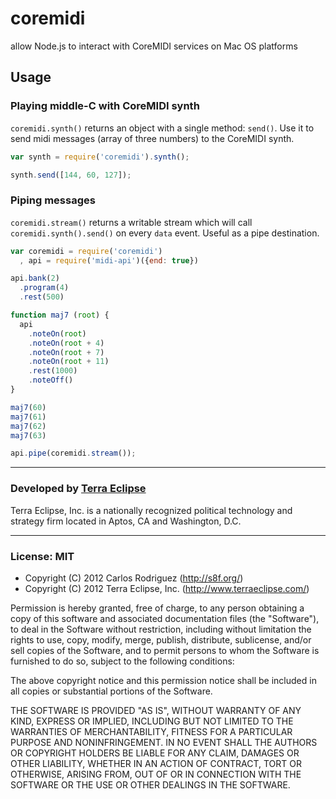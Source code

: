 coremidi
========

allow Node.js to interact with CoreMIDI services on Mac OS platforms

Usage
-----

### Playing middle-C with CoreMIDI synth

`coremidi.synth()` returns an object with a single method: `send()`. Use it
to send midi messages (array of three numbers) to the CoreMIDI synth.

```javascript
var synth = require('coremidi').synth();

synth.send([144, 60, 127]);
```

### Piping messages 

`coremidi.stream()` returns a writable stream which will call
`coremidi.synth().send()` on every `data` event. Useful as a pipe destination.

```javascript
var coremidi = require('coremidi')
  , api = require('midi-api')({end: true})

api.bank(2)
  .program(4)
  .rest(500)

function maj7 (root) {
  api
    .noteOn(root)
    .noteOn(root + 4)
    .noteOn(root + 7)
    .noteOn(root + 11)
    .rest(1000)
    .noteOff()
}

maj7(60)
maj7(61)
maj7(62)
maj7(63)

api.pipe(coremidi.stream());
```

- - -

### Developed by [Terra Eclipse](http://www.terraeclipse.com)
Terra Eclipse, Inc. is a nationally recognized political technology and
strategy firm located in Aptos, CA and Washington, D.C.

- - -

### License: MIT

- Copyright (C) 2012 Carlos Rodriguez (http://s8f.org/)
- Copyright (C) 2012 Terra Eclipse, Inc. (http://www.terraeclipse.com/)

Permission is hereby granted, free of charge, to any person obtaining a copy
of this software and associated documentation files (the &quot;Software&quot;), to deal
in the Software without restriction, including without limitation the rights
to use, copy, modify, merge, publish, distribute, sublicense, and/or sell
copies of the Software, and to permit persons to whom the Software is furnished
to do so, subject to the following conditions:

The above copyright notice and this permission notice shall be included in
all copies or substantial portions of the Software.

THE SOFTWARE IS PROVIDED &quot;AS IS&quot;, WITHOUT WARRANTY OF ANY KIND, EXPRESS OR
IMPLIED, INCLUDING BUT NOT LIMITED TO THE WARRANTIES OF MERCHANTABILITY,
FITNESS FOR A PARTICULAR PURPOSE AND NONINFRINGEMENT. IN NO EVENT SHALL THE
AUTHORS OR COPYRIGHT HOLDERS BE LIABLE FOR ANY CLAIM, DAMAGES OR OTHER
LIABILITY, WHETHER IN AN ACTION OF CONTRACT, TORT OR OTHERWISE, ARISING FROM,
OUT OF OR IN CONNECTION WITH THE SOFTWARE OR THE USE OR OTHER DEALINGS IN THE
SOFTWARE.